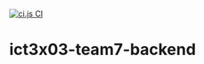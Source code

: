 [![ci.js CI](https://github.com/ict3x03-team7/ict3x03-team7-backend/actions/workflows/ci.js.yml/badge.svg?branch=staging)](https://github.com/ict3x03-team7/ict3x03-team7-backend/actions/workflows/ci.js.yml)
# ict3x03-team7-backend
